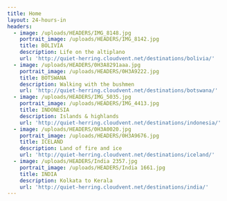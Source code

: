 ```yaml
---
title: Home
layout: 24-hours-in
headers:
  - image: /uploads/HEADERS/IMG_8148.jpg
    portrait_image: /uploads/HEADERS/IMG_8142.jpg
    title: BOLIVIA
    description: Life on the altiplano
    url: 'http://quiet-herring.cloudvent.net/destinations/bolivia/'
  - image: /uploads/HEADERS/0H3A8291aaa.jpg
    portrait_image: /uploads/HEADERS/0H3A9222.jpg
    title: BOTSWANA
    description: Walking with the bushmen
    url: 'http://quiet-herring.cloudvent.net/destinations/botswana/'
  - image: /uploads/HEADERS/IMG_5035.jpg
    portrait_image: /uploads/HEADERS/IMG_4413.jpg
    title: INDONESIA
    description: Islands & highlands
    url: 'http://quiet-herring.cloudvent.net/destinations/indonesia/'
  - image: /uploads/HEADERS/0H3A0020.jpg
    portrait_image: /uploads/HEADERS/0H3A9676.jpg
    title: ICELAND
    description: Land of fire and ice
    url: 'http://quiet-herring.cloudvent.net/destinations/iceland/'
  - image: /uploads/HEADERS/India 2357.jpg
    portrait_image: /uploads/HEADERS/India 1661.jpg
    title: INDIA
    description: Kolkata to Kerala
    url: 'http://quiet-herring.cloudvent.net/destinations/india/'
---
```



